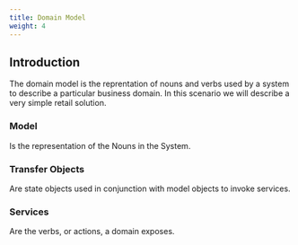 ```yaml
---
title: Domain Model
weight: 4
---
```


<!--
 Copyright 2022 Ryan McGuinness

 Licensed under the Apache License, Version 2.0 (the "License");
 you may not use this file except in compliance with the License.
 You may obtain a copy of the License at

     http://www.apache.org/licenses/LICENSE-2.0

 Unless required by applicable law or agreed to in writing, software
 distributed under the License is distributed on an "AS IS" BASIS,
 WITHOUT WARRANTIES OR CONDITIONS OF ANY KIND, either express or implied.
 See the License for the specific language governing permissions and
 limitations under the License.
-->

## Introduction

The domain model is the reprentation of nouns and verbs used by a system to describe a particular business domain. In this scenario we will describe a very simple retail solution.

### Model

Is the representation of the Nouns in the System.

### Transfer Objects

Are state objects used in conjunction with model objects to invoke services.

### Services

Are the verbs, or actions, a domain exposes.
